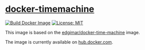 # [docker-timemachine][github-repo]

[![Build Docker Image](https://github.com/revgen/docker/actions/workflows/docker-timemachine.yml/badge.svg)](https://github.com/revgen/docker/actions/workflows/docker-timemachine.yml)
[![License: MIT](https://img.shields.io/badge/License-MIT-yellow.svg)](https://opensource.org/licenses/MIT)

This image is based on the [edgimar/docker-time-machine](https://github.com/edgimar/docker-time-machine) image.

The image is currently available on [hub.docker.com][timemachine-hub].

[timemachine-hub]: https://hub.docker.com/r/rev9en/timemachine/
[github-repo]: https://github.com/revgen/docker/docker-timemachine/
